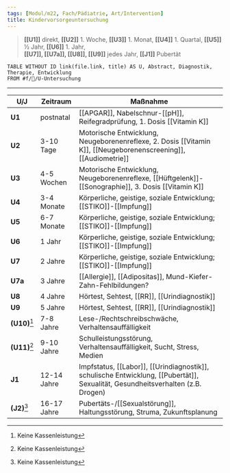 ```yaml
---
tags: [Modul/m22, Fach/Pädiatrie, Art/Intervention]
title: Kindervorsorgeuntersuchung
---
```

> **[[U1]]** direkt, **[[U2]]** 1. Woche, **[[U3]]** 1. Monat, **[[U4]]** 1. Quartal, **[[U5]]** ½ Jahr, **[[U6]]** 1. Jahr, <br>**[[U7]], [[U7a]], [[U8]], [[U9]]** jedes Jahr, **[[J1]]** Pubertät

```dataview
TABLE WITHOUT ID link(file.link, title) AS U, Abstract, Diagnostik, Therapie, Entwicklung
FROM #f/🦄/U-Untersuchung 
```

---
| U/J           | Zeitraum    | Maßnahme                                                                                                                    |
| ------------- | ----------- | --------------------------------------------------------------------------------------------------------------------------- |
| **U1**        | postnatal   | [[APGAR]], Nabelschnur-[[pH]], Reifegradprüfung, 1. Dosis [[Vitamin K]]                                                     |
| **U2**        | 3-10 Tage   | Motorische Entwicklung, Neugeborenenreflexe, 2. Dosis [[Vitamin K]], [[Neugeborenenscreening]], [[Audiometrie]]             |
| **U3**        | 4-5 Wochen  | Motorische Entwicklung, Neugeborenenreflexe, [[Hüftgelenk]]-[[Sonographie]], 3. Dosis [[Vitamin K]]                                 |
| **U4**        | 3-4 Monate  | Körperliche, geistige, soziale Entwicklung; [[STIKO]]-[[Impfung]]                                                               |
| **U5**        | 6-7 Monate  | Körperliche, geistige, soziale Entwicklung; [[STIKO]]-[[Impfung]]                                                               |
| **U6**        | 1 Jahr      | Körperliche, geistige, soziale Entwicklung; [[STIKO]]-[[Impfung]]                                                               |
| **U7**        | 2 Jahre     | Körperliche, geistige, soziale Entwicklung; [[STIKO]]-[[Impfung]]                                                               |
| **U7a**       | 3 Jahre     | [[Allergie]], [[Adipositas]], Mund-Kiefer-Zahn-Fehlbildungen?                                                               |
| **U8**        | 4 Jahre     | Hörtest, Sehtest, [[RR]], [[Urindiagnostik]]                                                                                |
| **U9**        | 5 Jahre     | Hörtest, Sehtest, [[RR]], [[Urindiagnostik]]                                                                                |
| **(U10)**[^1] | 7-8 Jahre   | Lese-/Rechtschreibschwäche, Verhaltensauffälligkeit                                                                         |
| **(U11)**[^1] | 9-10 Jahre  | Schulleistungsstörung, Verhaltensauffälligkeit, Sucht, Stress, Medien                                                       |
| **J1**        | 12-14 Jahre | Impfstatus, [[Labor]], [[Urindiagnostik]], schulische Entwicklung, [[Pubertät]], Sexualität, Gesundheitsverhalten (z.B. Drogen) |
| **(J2)**[^1]  | 16-17 Jahre | Pubertäts-/[[Sexualstörung]], Haltungsstörung, Struma, Zukunftsplanung                                                                                                                            |


[^1]: Keine Kassenleistung